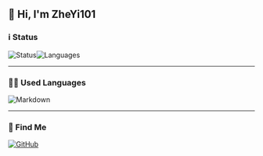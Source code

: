## 👋 Hi, I'm ZheYi101

### ℹ️ Status 

![Status](https://github-readme-stats.vercel.app/api?username=ZheYi101i&show_icons=true&include_all_commits=true&hide_border=true)![Languages](https://github-readme-stats.vercel.app/api/top-langs/?username=MangoGovo&layout=compact&hide_border=true)

---

### 🧑‍💻 Used Languages 

![Markdown](https://img.shields.io/badge/Markdown-000000?style=for-the-badge&logo=markdown&logoColor=white)

---

### 📱 Find Me 

[![GitHub](https://img.shields.io/badge/GitHub-100000?style=for-the-badge&logo=github&logoColor=white)](https://github.com/ZheYi101)
